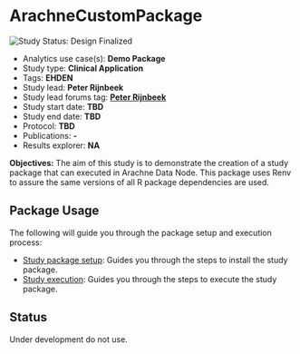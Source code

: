 ArachneCustomPackage
===========================================================================================

<img src="https://img.shields.io/badge/Study%20Status-Design%20Finalized-brightgreen.svg" alt="Study Status: Design Finalized">

- Analytics use case(s): **Demo Package**
- Study type: **Clinical Application**
- Tags: **EHDEN**
- Study lead: **Peter Rijnbeek**
- Study lead forums tag: **[Peter Rijnbeek](https://forums.ohdsi.org/u/rijnbeej)**
- Study start date: **TBD**
- Study end date: **TBD**
- Protocol: **TBD**
- Publications: **-**
- Results explorer: **NA**

**Objectives:**
The aim of this study is to demonstrate the creation of a study package that can executed in Arachne Data Node. This package uses Renv to assure the same versions of all R package dependencies are used.

## Package Usage

The following will guide you through the package setup and execution process:

- [Study package setup](STUDY-PACKAGE-SETUP.md): Guides you through the steps to install the study package.
- [Study execution](STUDY-EXECUTION.md): Guides you through the steps to execute the study package.

## Status
Under development do not use.
